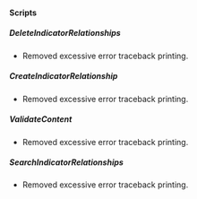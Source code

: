 
#### Scripts
##### DeleteIndicatorRelationships
- Removed excessive error traceback printing.
##### CreateIndicatorRelationship
- Removed excessive error traceback printing.
##### ValidateContent
- Removed excessive error traceback printing.
##### SearchIndicatorRelationships
- Removed excessive error traceback printing.
